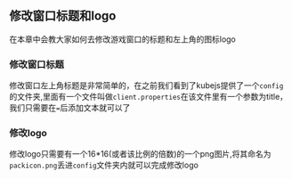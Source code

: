 ## 修改窗口标题和logo
在本章中会教大家如何去修改游戏窗口的标题和左上角的图标logo

### 修改窗口标题
修改窗口左上角标题是非常简单的，在之前我们看到了kubejs提供了一个`config`的文件夹,里面有一个文件叫做`client.properties`在该文件里有一个参数为title，我们只需要在`=`后添加文本就可以了

### 修改logo
修改logo只需要有一个16*16(或者该比例的倍数)的一个png图片,将其命名为`packicon.png`丢进`config`文件夹内就可以完成修改logo